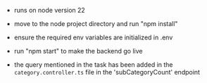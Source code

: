  - runs on node version 22

 - move to the node project directory and run "npm install"

 - ensure the required env variables are initialized in .env

 - run "npm start" to make the backend go live
 
 - the query mentioned in the task has been added in the ```category.controller.ts``` file in the 'subCategoryCount' endpoint
